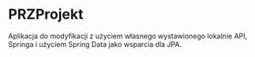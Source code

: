 # PRZProjekt

Aplikacja do modyfikacji z użyciem własnego wystawionego lokalnie API, Springa i użyciem Spring Data jako wsparcia dla JPA.
